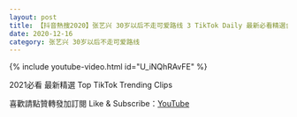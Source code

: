 ```yaml
---
layout: post
title: 【抖音熱搜2020】张艺兴 30岁以后不走可爱路线 3 TikTok Daily 最新必看精選合集2020 12 16
date: 2020-12-16
category: 张艺兴 30岁以后不走可爱路线
---
```


{% include youtube-video.html id="U_iNQhRAvFE" %}

2021必看 最新精選 Top TikTok Trending Clips

喜歡請點贊轉發加訂閱 Like & Subscribe：[YouTube](https://www.youtube.com/channel/UCAoR7VcanIPd04uEq_GIylA/videos)

